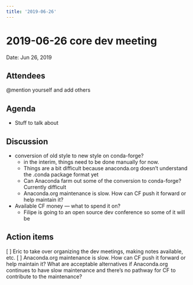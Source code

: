 ```yaml
---
title: '2019-06-26'
---
```

# 2019-06-26 core dev meeting 

Date: Jun 26, 2019

## Attendees

@mention yourself and add others


## Agenda
- Stuff to talk about


## Discussion
- conversion of old style to new style on conda-forge?
    - in the interim, things need to be done manually for now.
    - Things are a bit difficult because anaconda.org doesn’t understand the .conda package format yet
    - Can Anaconda farm out some of the conversion to conda-forge? Currently difficult 
    - Anaconda.org maintenance is slow. How can CF push it forward or help maintain it?
- Available CF money — what to spend it on?
    - Filipe is going to an open source dev conference so some of it will be 


## Action items
[ ] Eric to take over organizing the dev meetings, making notes available, etc.
[ ] Anaconda.org maintenance is slow. How can CF push it forward or help maintain it? What are acceptable alternatives if Anaconda.org continues to have slow maintenance and there’s no pathway for CF to contribute to the maintenance?

